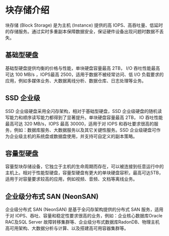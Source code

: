 ---
---

# 块存储介绍

块存储 (Block Storage) 是为主机 (Instance) 提供的高 IOPS、高吞吐量、低延时的存储服务。通过实时多重副本保障数据安全，保证硬件设备出现问题时数据不丢失。

## 基础型硬盘

基础型硬盘提供均衡的价格与性能，单块硬盘容量最高 2TB， I/O 吞吐性能最高可达 100 MB/s ，IOPS最高 2500，适用于数据不被经常访问、低 I/O 负载要求的应用，例如多媒体业务、大数据离线分析、数据仓库、日志处理等业务。

## SSD 企业级

SSD 企业级硬盘采用全闪存架构，相对于基础型硬盘，SSD 企业级硬盘的随机读写能力和顺序读写能力都得到了显著提升。单块硬盘容量最高 2TB， IO 吞吐性能最高可达 320 MB/s，IOPS 最高 30000，适用于对 IOPS 和吞吐要求很高的服务，例如：数据库服务、大数据服务以及其它关键性服务。SSD 企业级硬盘可作为企业级主机的系统盘或数据盘使用，并支持可自定义的副本策略。

## 容量型硬盘

  容量型块存储设备，它独立于主机的生命周期而存在，可以被连接到任意运行中的主机上。相对于性能型硬盘，容量型硬盘有更大的单块硬盘容积，最高可达5TB，适用于对容量要求较高的应用，例如视频、音频、文档等离线业务。

## 企业级分布式 SAN (NeonSAN)

企业级分布式 SAN (NeonSAN) 是基于全闪存架构提供的分布式 SAN 服务，适用于对 IOPS、吞吐、容量和稳定性要求很高的业务，例如：企业核心数据库Oracle RAC及SQL Server 故障转移集群等、企业级分布式数据库RadonDB、物理主机高可用架构、大数据分析与计算、以及搭建高可用容器集群等。